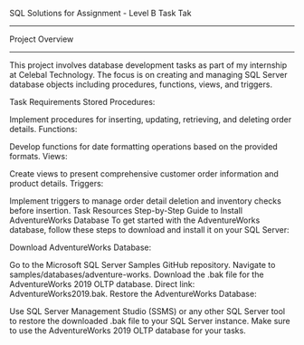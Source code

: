SQL Solutions for Assignment - Level B Task Tak
_____________________________________________________________________________________________________________________________________________________________________________________________________________________

Project Overview
_____________________________________________________________________________________________________________________________________________________________________________________________________________________

This project involves database development tasks as part of my internship at Celebal Technology. The focus is on creating and managing SQL Server database objects including procedures, functions, views, and triggers.

Task Requirements
Stored Procedures:

Implement procedures for inserting, updating, retrieving, and deleting order details.
Functions:

Develop functions for date formatting operations based on the provided formats.
Views:

Create views to present comprehensive customer order information and product details.
Triggers:

Implement triggers to manage order detail deletion and inventory checks before insertion.
Task Resources
Step-by-Step Guide to Install AdventureWorks Database
To get started with the AdventureWorks database, follow these steps to download and install it on your SQL Server:

Download AdventureWorks Database:

Go to the Microsoft SQL Server Samples GitHub repository.
Navigate to samples/databases/adventure-works.
Download the .bak file for the AdventureWorks 2019 OLTP database. Direct link: AdventureWorks2019.bak.
Restore the AdventureWorks Database:

Use SQL Server Management Studio (SSMS) or any other SQL Server tool to restore the downloaded .bak file to your SQL Server instance.
Make sure to use the AdventureWorks 2019 OLTP database for your tasks.


